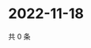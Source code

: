 # 2022-11-18

共 0 条

<!-- BEGIN WEIBO -->
<!-- 最后更新时间 Fri Nov 18 2022 18:17:12 GMT+0800 (China Standard Time) -->

<!-- END WEIBO -->
